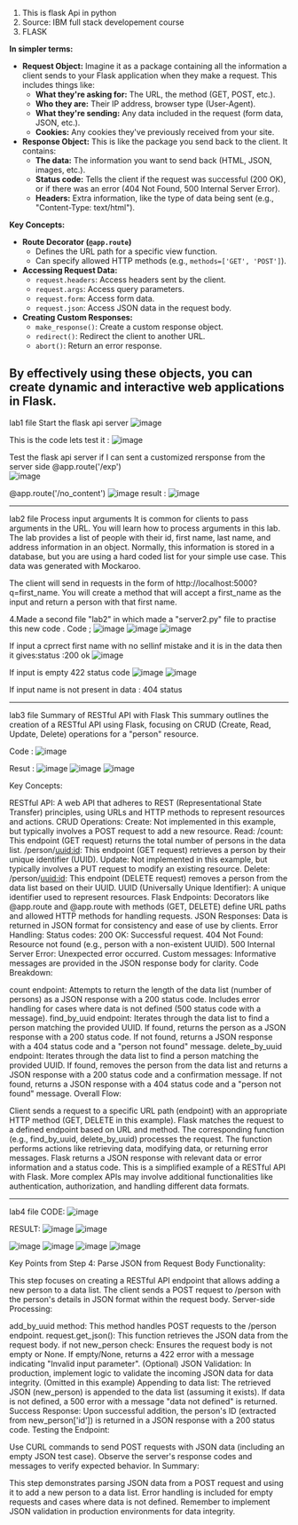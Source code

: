 1. This is flask Api in python
2. Source: IBM full stack developement course
3. FLASK 

**In simpler terms:**

- **Request Object:** Imagine it as a package containing all the information a client sends to your Flask application when they make a request. This includes things like:
    - **What they're asking for:** The URL, the method (GET, POST, etc.).
    - **Who they are:** Their IP address, browser type (User-Agent).
    - **What they're sending:** Any data included in the request (form data, JSON, etc.).
    - **Cookies:** Any cookies they've previously received from your site.
- **Response Object:** This is like the package you send back to the client. It contains:
    - **The data:** The information you want to send back (HTML, JSON, images, etc.).
    - **Status code:** Tells the client if the request was successful (200 OK), or if there was an error (404 Not Found, 500 Internal Server Error).
    - **Headers:** Extra information, like the type of data being sent (e.g., "Content-Type: text/html").

**Key Concepts:**

- **Route Decorator (`@app.route`)**
    - Defines the URL path for a specific view function.
    - Can specify allowed HTTP methods (e.g., `methods=['GET', 'POST']`).
- **Accessing Request Data:**
    - `request.headers`: Access headers sent by the client.
    - `request.args`: Access query parameters.
    - `request.form`: Access form data.
    - `request.json`: Access JSON data in the request body.
- **Creating Custom Responses:**
    - `make_response()`: Create a custom response object.
    - `redirect()`: Redirect the client to another URL.
    - `abort()`: Return an error response.

By effectively using these objects, you can create dynamic and interactive web applications in Flask.
-------------------------------------------------------------------------------------------
lab1 file
Start the flask api server 
  ![image](https://github.com/user-attachments/assets/8df0070d-1618-49a3-89b1-bc84dd0cef92)

 
This is the code lets test it : 
![image](https://github.com/user-attachments/assets/00d0047c-9600-4bdd-ac6e-e34446a74d2d)


Test the flask api server if I can sent a customized rersponse from the server side
@app.route('/exp')   
![image](https://github.com/user-attachments/assets/aedc2d60-ce11-47f2-9a15-b1ba8b8bcf06)


@app.route('/no_content')
![image](https://github.com/user-attachments/assets/b3ff939f-dc02-4f5d-aa51-97ce155d1784)
result : ![image](https://github.com/user-attachments/assets/183bf9cd-c50d-4291-87cd-7308e7a30611)        


-----------------------------------------------------------------------------------
lab2 file
Process input arguments
It is common for clients to pass arguments in the URL. You will learn how to process arguments in this lab. The lab provides a list of people with their id, first name, last name, and address information in an object. Normally, this information is stored in a database, but you are using a hard coded list for your simple use case. This data was generated with Mockaroo.

The client will send in requests in the form of http://localhost:5000?q=first_name. You will create a method that will accept a first_name as the input and return a person with that first name.

4.Made a second file "lab2" in which made a "server2.py" file to practise this new code . 
Code ; 
![image](https://github.com/user-attachments/assets/d9aee154-0062-4575-8dde-6678c27f8aff)
![image](https://github.com/user-attachments/assets/1d3f2ca7-99cf-4865-94a8-9aa035c03a47)
![image](https://github.com/user-attachments/assets/cd20aaf6-fd32-4ca8-8cf3-2732f54c1a47)

If input a cprrect first name with no sellinf mistake and it is in the data then it gives:status :200 ok 
![image](https://github.com/user-attachments/assets/5ee40a89-2d7f-43a7-b058-dbe63c4b2de2)

If input is empty 422 status code 
![image](https://github.com/user-attachments/assets/81c63cfb-1289-4fcd-b5b7-d1bd8aaef70a)
![image](https://github.com/user-attachments/assets/10aca8f2-f728-4997-b0b7-ca3258da7dcc)

If input name is not present in data :  404 status

-------------------------------------------------------------------------------------------------------------------------------------------------------------------------------------
lab3 file
Summary of RESTful API with Flask
This summary outlines the creation of a RESTful API using Flask, focusing on CRUD (Create, Read, Update, Delete) operations for a "person" resource.

Code : 
![image](https://github.com/user-attachments/assets/4299ea67-cd4f-4b5a-9afb-36d067dea1d4)

Resut : 
![image](https://github.com/user-attachments/assets/8b0a1363-53c8-4d4d-bf17-3409b2c5da6e)
![image](https://github.com/user-attachments/assets/ef9086b1-6930-4e26-958f-2c65b81b5932)
![image](https://github.com/user-attachments/assets/54a1826c-1a23-4e50-a89c-f8e937396bc4)


Key Concepts:

RESTful API: A web API that adheres to REST (Representational State Transfer) principles, using URLs and HTTP methods to represent resources and actions.
CRUD Operations:
Create: Not implemented in this example, but typically involves a POST request to add a new resource.
Read:
/count: This endpoint (GET request) returns the total number of persons in the data list.
/person/<uuid:id>: This endpoint (GET request) retrieves a person by their unique identifier (UUID).
Update: Not implemented in this example, but typically involves a PUT request to modify an existing resource.
Delete: /person/<uuid:id>: This endpoint (DELETE request) removes a person from the data list based on their UUID.
UUID (Universally Unique Identifier): A unique identifier used to represent resources.
Flask Endpoints:
Decorators like @app.route and @app.route with methods (GET, DELETE) define URL paths and allowed HTTP methods for handling requests.
JSON Responses: Data is returned in JSON format for consistency and ease of use by clients.
Error Handling:
Status codes:
200 OK: Successful request.
404 Not Found: Resource not found (e.g., person with a non-existent UUID).
500 Internal Server Error: Unexpected error occurred.
Custom messages: Informative messages are provided in the JSON response body for clarity.
Code Breakdown:

count endpoint:
Attempts to return the length of the data list (number of persons) as a JSON response with a 200 status code.
Includes error handling for cases where data is not defined (500 status code with a message).
find_by_uuid endpoint:
Iterates through the data list to find a person matching the provided UUID.
If found, returns the person as a JSON response with a 200 status code.
If not found, returns a JSON response with a 404 status code and a "person not found" message.
delete_by_uuid endpoint:
Iterates through the data list to find a person matching the provided UUID.
If found, removes the person from the data list and returns a JSON response with a 200 status code and a confirmation message.
If not found, returns a JSON response with a 404 status code and a "person not found" message.
Overall Flow:

Client sends a request to a specific URL path (endpoint) with an appropriate HTTP method (GET, DELETE in this example).
Flask matches the request to a defined endpoint based on URL and method.
The corresponding function (e.g., find_by_uuid, delete_by_uuid) processes the request.
The function performs actions like retrieving data, modifying data, or returning error messages.
Flask returns a JSON response with relevant data or error information and a status code.
This is a simplified example of a RESTful API with Flask. More complex APIs may involve additional functionalities like authentication, authorization, and handling different data formats.


---------------------------------------------------------------------------------------------------------------------------------------------------------------------
lab4 file 
CODE: 
![image](https://github.com/user-attachments/assets/d5bc929d-0881-49c6-8879-d36fac3abfde)


RESULT:
![image](https://github.com/user-attachments/assets/ec336d53-5e6b-4990-9622-e77f24fed5fc)
![image](https://github.com/user-attachments/assets/a28724c8-78f6-4c3e-b877-95c536123fa2)


![image](https://github.com/user-attachments/assets/f605c36d-65cf-41de-b7c4-03c6e8282206)
![image](https://github.com/user-attachments/assets/21a617dc-64bb-4696-af87-70f731dd51be)
![image](https://github.com/user-attachments/assets/a12521cf-d1c5-45e1-b04b-76add8922875)
![image](https://github.com/user-attachments/assets/884ecd87-a161-453e-8ad3-d70f2cb19be7)


Key Points from Step 4: Parse JSON from Request Body
Functionality:

This step focuses on creating a RESTful API endpoint that allows adding a new person to a data list.
The client sends a POST request to /person with the person's details in JSON format within the request body.
Server-side Processing:

add_by_uuid method: This method handles POST requests to the /person endpoint.
request.get_json(): This function retrieves the JSON data from the request body.
if not new_person check: Ensures the request body is not empty or None.
If empty/None, returns a 422 error with a message indicating "Invalid input parameter".
(Optional) JSON Validation: In production, implement logic to validate the incoming JSON data for data integrity. (Omitted in this example)
Appending to data list: The retrieved JSON (new_person) is appended to the data list (assuming it exists).
If data is not defined, a 500 error with a message "data not defined" is returned.
Success Response: Upon successful addition, the person's ID (extracted from new_person['id']) is returned in a JSON response with a 200 status code.
Testing the Endpoint:

Use CURL commands to send POST requests with JSON data (including an empty JSON test case).
Observe the server's response codes and messages to verify expected behavior.
In Summary:

This step demonstrates parsing JSON data from a POST request and using it to add a new person to a data list. Error handling is included for empty requests and cases where data is not defined. Remember to implement JSON validation in production environments for data integrity.











